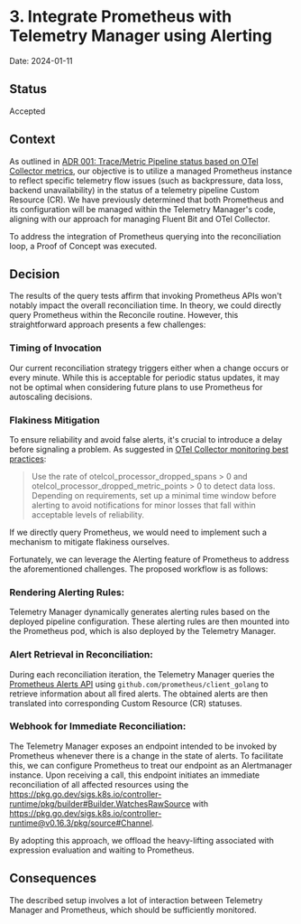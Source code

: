 # 3. Integrate Prometheus with Telemetry Manager using Alerting

Date: 2024-01-11

## Status

Accepted

## Context

As outlined in [ADR 001: Trace/Metric Pipeline status based on OTel Collector metrics](./001-otel-collector-metric-based-pipeline-status.md), our objective is to utilize a managed Prometheus instance to reflect specific telemetry flow issues (such as backpressure, data loss, backend unavailability) in the status of a telemetry pipeline Custom Resource (CR).
We have previously determined that both Prometheus and its configuration will be managed within the Telemetry Manager's code, aligning with our approach for managing Fluent Bit and OTel Collector.

To address the integration of Prometheus querying into the reconciliation loop, a Proof of Concept was executed.

## Decision

The results of the query tests affirm that invoking Prometheus APIs won't notably impact the overall reconciliation time. In theory, we could directly query Prometheus within the Reconcile routine. However, this straightforward approach presents a few challenges:

### Timing of Invocation
Our current reconciliation strategy triggers either when a change occurs or every minute. While this is acceptable for periodic status updates, it may not be optimal when considering future plans to use Prometheus for autoscaling decisions.

### Flakiness Mitigation
To ensure reliability and avoid false alerts, it's crucial to introduce a delay before signaling a problem. As suggested in [OTel Collector monitoring best practices](https://github.com/open-telemetry/opentelemetry-collector/blob/main/docs/monitoring.md):

> Use the rate of otelcol_processor_dropped_spans > 0 and otelcol_processor_dropped_metric_points > 0 to detect data loss. Depending on requirements, set up a minimal time window before alerting to avoid notifications for minor losses that fall within acceptable levels of reliability.

If we directly query Prometheus, we would need to implement such a mechanism to mitigate flakiness ourselves.

Fortunately, we can leverage the Alerting feature of Prometheus to address the aforementioned challenges. The proposed workflow is as follows:

### Rendering Alerting Rules:
Telemetry Manager dynamically generates alerting rules based on the deployed pipeline configuration.
These alerting rules are then mounted into the Prometheus pod, which is also deployed by the Telemetry Manager.

### Alert Retrieval in Reconciliation:
During each reconciliation iteration, the Telemetry Manager queries the [Prometheus Alerts API](https://prometheus.io/docs/prometheus/latest/querying/api/#alerts) using `github.com/prometheus/client_golang` to retrieve information about all fired alerts.
The obtained alerts are then translated into corresponding Custom Resource (CR) statuses.

### Webhook for Immediate Reconciliation:
The Telemetry Manager exposes an endpoint intended to be invoked by Prometheus whenever there is a change in the state of alerts. To facilitate this, we can configure Prometheus to treat our endpoint as an Alertmanager instance. Upon receiving a call, this endpoint initiates an immediate reconciliation of all affected resources using the https://pkg.go.dev/sigs.k8s.io/controller-runtime/pkg/builder#Builder.WatchesRawSource with https://pkg.go.dev/sigs.k8s.io/controller-runtime@v0.16.3/pkg/source#Channel.

By adopting this approach, we offload the heavy-lifting associated with expression evaluation and waiting to Prometheus.

## Consequences

The described setup involves a lot of interaction between Telemetry Manager and Prometheus, which should be sufficiently monitored.
